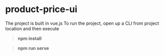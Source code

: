 # product-price-ui

The project is built in vue.js
To run the project, open up a CLI from project location and then execute
>**npm install**

>**npm run serve**
